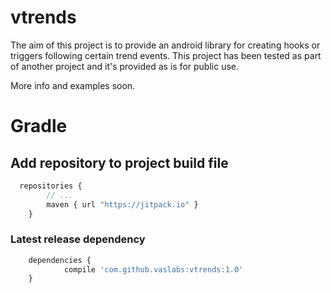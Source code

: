 # vtrends

The aim of this project is to provide an android library for creating hooks or triggers following certain trend events.
This project has been tested as part of another project and it's provided as is for public use.

More info and examples soon.


# Gradle

## Add repository to project build file
```javascript
  repositories {
	    // ...
	    maven { url "https://jitpack.io" }
	}
```

### Latest release dependency

```javascript
  	dependencies {
	        compile 'com.github.vaslabs:vtrends:1.0'
	}
```
